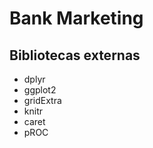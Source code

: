 # Bank Marketing

## Bibliotecas externas

 - dplyr
 - ggplot2
 - gridExtra
 - knitr
 - caret
 - pROC
